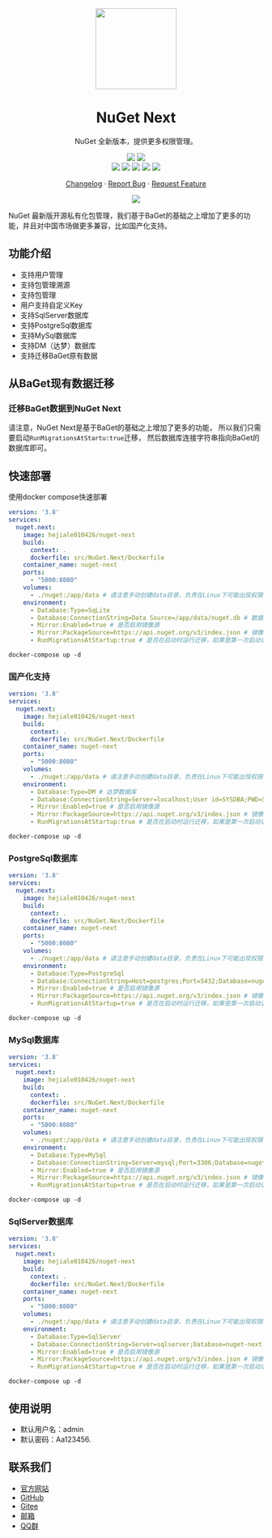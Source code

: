 <div align="center"><a name="readme-top"></a>

<img height="160" src="https://avatars.githubusercontent.com/u/163431636?s=400&u=8221ed1987d773400b0e232258e55470cd952536&v=4">

<h1>NuGet Next</h1>

NuGet 全新版本，提供更多权限管理。

[![][github-release-shield]][github-release-link]
[![][github-releasedate-shield]][github-releasedate-link]<br/>
[![][github-contributors-shield]][github-contributors-link]
[![][github-forks-shield]][github-forks-link]
[![][github-stars-shield]][github-stars-link]
[![][github-issues-shield]][github-issues-link]
[![][github-license-shield]][github-license-link]

[Changelog](./CHANGELOG.md) · [Report Bug][github-issues-link] · [Request Feature][github-issues-link]

![](https://raw.githubusercontent.com/andreasbm/readme/master/assets/lines/rainbow.png)

</div>

[github-release-shield]: https://img.shields.io/github/v/release/AIDotNet/NuGet.Next?color=369eff&labelColor=black&logo=github&style=flat
[github-release-link]: https://github.com/AIDotNet/NuGet.Next/releases
[github-releasedate-shield]: https://img.shields.io/github/release-date/AIDotNet/NuGet.Next?color=black&labelColor=black&style=flat
[github-releasedate-link]: https://github.com/AIDotNet/NuGet.Next/releases
[github-contributors-shield]: https://img.shields.io/github/contributors/AIDotNet/NuGet.Next?color=c4f042&labelColor=black&style=flat
[github-contributors-link]: https://github.com/AIDotNet/NuGet.Next/graphs/contributors
[github-forks-shield]: https://img.shields.io/github/forks/AIDotNet/NuGet.Next?color=8ae8ff&labelColor=black&style=flat
[github-forks-link]: https://github.com/AIDotNet/NuGet.Next/network/members
[github-stars-shield]: https://img.shields.io/github/stars/AIDotNet/NuGet.Next?color=ffcb47&labelColor=black&style=flat
[github-stars-link]: https://github.com/AIDotNet/NuGet.Next/network/stargazers
[github-issues-shield]: https://img.shields.io/github/issues/AIDotNet/NuGet.Next?color=ff80eb&labelColor=black&style=flat
[github-issues-link]: https://github.com/AIDotNet/NuGet.Next/issues
[github-license-shield]: https://img.shields.io/github/license/AIDotNet/NuGet.Next?color=white&labelColor=black&style=flat
[github-license-link]: https://github.com/AIDotNet/NuGet.Next/blob/main/LICENSE


NuGet 最新版开源私有化包管理，我们基于BaGet的基础之上增加了更多的功能，并且对中国市场做更多兼容，比如国产化支持。

## 功能介绍

- 支持用户管理
- 支持包管理溯源
- 支持包管理
- 用户支持自定义Key
- 支持SqlServer数据库
- 支持PostgreSql数据库
- 支持MySql数据库
- 支持DM（达梦）数据库
- 支持迁移BaGet原有数据

## 从BaGet现有数据迁移

### 迁移BaGet数据到NuGet Next

 请注意，NuGet Next是基于BaGet的基础之上增加了更多的功能，
 所以我们只需要启动`RunMigrationsAtStartu:true`迁移，
 然后数据库连接字符串指向BaGet的数据库即可。


## 快速部署

使用docker compose快速部署

```yaml
version: '3.8'
services:
  nuget.next:
    image: hejiale010426/nuget-next
    build:
      context: .
      dockerfile: src/NuGet.Next/Dockerfile
    container_name: nuget-next
    ports:
      - "5000:8080"
    volumes:
      - ./nuget:/app/data # 请注意手动创建data目录，负责在Linux下可能出现权限问题导致无法写入
    environment:
      - Database:Type=SqLite
      - Database:ConnectionString=Data Source=/app/data/nuget.db # 数据库连接字符串
      - Mirror:Enabled=true # 是否启用镜像源
      - Mirror:PackageSource=https://api.nuget.org/v3/index.json # 镜像源，如果本地没有会自动从镜像源拉取
      - RunMigrationsAtStartup:true # 是否在启动时运行迁移，如果是第一次启动请设置为true

```

```shell
docker-compose up -d
```

### 国产化支持

```yaml
version: '3.8'
services:
  nuget.next:
    image: hejiale010426/nuget-next
    build:
      context: .
      dockerfile: src/NuGet.Next/Dockerfile
    container_name: nuget-next
    ports:
      - "5000:8080"
    volumes:
      - ./nuget:/app/data # 请注意手动创建data目录，负责在Linux下可能出现权限问题导致无法写入
    environment:
      - Database:Type=DM # 达梦数据库
      - Database:ConnectionString=Server=localhost;User id=SYSDBA;PWD=SYSDBA;DATABASE=NUGET # 数据库连接字符串
      - Mirror:Enabled=true # 是否启用镜像源
      - Mirror:PackageSource=https://api.nuget.org/v3/index.json # 镜像源，如果本地没有会自动从镜像源拉取
      - RunMigrationsAtStartup:true # 是否在启动时运行迁移，如果是第一次启动请设置为true

```

```shell
docker-compose up -d
```
### PostgreSql数据库


```yaml
version: '3.8'
services:
  nuget.next:
    image: hejiale010426/nuget-next
    build:
      context: .
      dockerfile: src/NuGet.Next/Dockerfile
    container_name: nuget-next
    ports:
      - "5000:8080"
    volumes:
      - ./nuget:/app/data # 请注意手动创建data目录，负责在Linux下可能出现权限问题导致无法写入
    environment:
      - Database:Type=PostgreSql
      - Database:ConnectionString=Host=postgres;Port=5432;Database=nuget-next;Username=token;Password=dd666666;
      - Mirror:Enabled=true # 是否启用镜像源
      - Mirror:PackageSource=https://api.nuget.org/v3/index.json # 镜像源，如果本地没有会自动从镜像源拉取
      - RunMigrationsAtStartup=true # 是否在启动时运行迁移，如果是第一次启动请设置为true

```

```shell
docker-compose up -d
```

### MySql数据库


```yaml
version: '3.8'
services:
  nuget.next:
    image: hejiale010426/nuget-next
    build:
      context: .
      dockerfile: src/NuGet.Next/Dockerfile
    container_name: nuget-next
    ports:
      - "5000:8080"
    volumes:
      - ./nuget:/app/data # 请注意手动创建data目录，负责在Linux下可能出现权限问题导致无法写入
    environment:
      - Database:Type=MySql
      - Database:ConnectionString=Server=mysql;Port=3306;Database=nuget-next;Uid=root;Pwd=dd666666;
      - Mirror:Enabled=true # 是否启用镜像源
      - Mirror:PackageSource=https://api.nuget.org/v3/index.json # 镜像源，如果本地没有会自动从镜像源拉取
      - RunMigrationsAtStartup=true # 是否在启动时运行迁移，如果是第一次启动请设置为true

```

```shell
docker-compose up -d
```

### SqlServer数据库

```yaml
version: '3.8'
services:
  nuget.next:
    image: hejiale010426/nuget-next
    build:
      context: .
      dockerfile: src/NuGet.Next/Dockerfile
    container_name: nuget-next
    ports:
      - "5000:8080"
    volumes:
      - ./nuget:/app/data # 请注意手动创建data目录，负责在Linux下可能出现权限问题导致无法写入
    environment:
      - Database:Type=SqlServer
      - Database:ConnectionString=Server=sqlserver;Database=nuget-next;User Id=sa;Password=dd666666;
      - Mirror:Enabled=true # 是否启用镜像源
      - Mirror:PackageSource=https://api.nuget.org/v3/index.json # 镜像源，如果本地没有会自动从镜像源拉取
      - RunMigrationsAtStartup=true # 是否在启动时运行迁移，如果是第一次启动请设置为true

```

```shell
docker-compose up -d
```

## 使用说明

- 默认用户名：admin
- 默认密码：Aa123456.


## 联系我们

- [官方网站](https://www.token-ai.cn)
- [GitHub](https://github.com/AIDotNet)
- [Gitee](https://gitee.com/aidotnet)
- [邮箱](mailto:239573049qq.com)
- [QQ群](https://qm.qq.com/q/1mmVx7zMjC)

